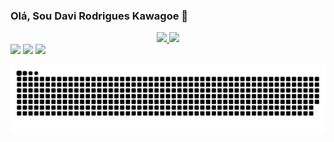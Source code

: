 ### Olá, Sou Davi Rodrigues Kawagoe 👋

<div align="center">
  <a href="https://github.com/RodriguesVDavi">
  <img height="150em" src="https://github-readme-stats.vercel.app/api?username=RodriguesVDavi&show_icons=true&theme=dracula&include_all_commits=true&count_private=true"/>
  <img height="150em" src="https://github-readme-stats.vercel.app/api/top-langs/?username=RodriguesVDavi&layout=compact&langs_count=7&theme=dracula"/>
</div>
  
  <div> 
   <a href="https://instagram.com/davi.v.rodrigues" target="_blank"><img src="https://img.shields.io/badge/-Instagram-%23E4405F?style=for-the-badge&logo=instagram&logoColor=white" target="_blank"></a>
 	 <a href = "mailto:rodrigues.v.davi@gmail.com"><img src="https://img.shields.io/badge/-Gmail-%23333?style=for-the-badge&logo=gmail&logoColor=white" target="_blank"></a>
  <a href="https://www.linkedin.com/in/davi-rodrigues-kawagoe-5247695a" target="_blank"><img src="https://img.shields.io/badge/-LinkedIn-%230077B5?style=for-the-badge&logo=linkedin&logoColor=white" target="_blank"></a> 
 
  ![Snake animation](https://github.com/RodriguesVDavi/RodriguesVDavi/blob/output/github-contribution-grid-snake.svg)
 
</div>
